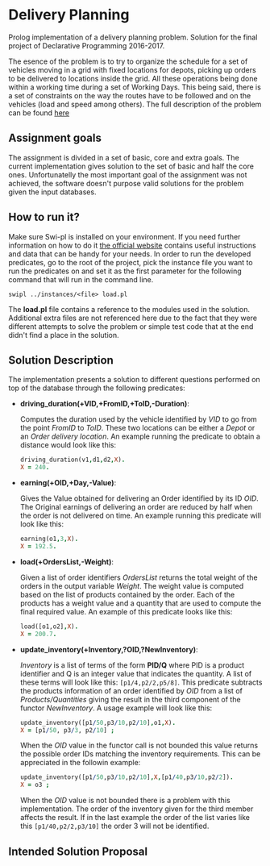 # Delivery Planning
Prolog implementation of a delivery planning problem. Solution for the final project of Declarative Programming 2016-2017.

The esence of the problem is to try to organize the schedule for a set of vehicles moving in a grid with fixed locations for depots, picking up orders to be delivered to locations inside the grid. All these operations being done within a working time during a set of Working Days. This being said, there is a set of constraints on the way the routes have to be followed and on the vehicles (load and speed among others). The full description of the problem can be found [here](https://ai.vub.ac.be/node/1546)

## Assignment goals
The assignment is divided in a set of basic, core and extra goals. The current implementation gives solution to the set of basic and half the core ones. Unfortunatelly the most important goal of the assignment was not achieved, the software doesn't purpose valid solutions for the problem given the input databases.

## How to run it?
Make sure Swi-pl is installed on your environment. If you need further information on how to do it [the official website](http://www.swi-prolog.org/) contains useful instructions and data that can be handy for your needs.
In order to run the developed predicates, go to the root of the project, pick the instance file you want to run the predicates on and set it as the first parameter for the following command that will run in the command line.
```
swipl ../instances/<file> load.pl
```
The **load.pl** file contains a reference to the modules used in the solution. Additional extra files are not referenced here due to the fact that they were different attempts to solve the problem or simple test code that at the end didn't find a place in the solution.

## Solution Description
The implementation presents a solution to different questions performed on top of the database through the following predicates:

* **driving_duration(+VID,+FromID,+ToID,-Duration)**:

    Computes the duration used by the vehicle identified by _VID_ to go from the point _FromID_ to _ToID_. These two locations can be either a *Depot* or an *Order delivery location*. An example running the predicate to obtain a distance would look like this:
    ```prolog
    driving_duration(v1,d1,d2,X).
    X = 240.
    ```

* **earning(+OID,+Day,-Value)**:

    Gives the Value obtained for delivering an Order identified by its ID _OID_. The Original earnings of delivering an order are reduced by half when the order is not delivered on time. An example running this predicate will look like this:
    ```prolog
    earning(o1,3,X).
    X = 192.5.
    ```
      
* **load(+OrdersList,-Weight)**:

    Given a list of order identifiers _OrdersList_ returns the total weight of the orders in the output variable _Weight_. The weight value is computed based on the list of products contained by the order. Each of the products has a weight value and a quantity that are used to compute the final required value. An example of this predicate looks like this:
    ```prolog
    load([o1,o2],X).
    X = 200.7.
    ```

* **update_inventory(+Inventory,?OID,?NewInventory)**:
    
    _Inventory_ is a list of terms of the form **PID/Q** where PID is a product identifier and Q is an integer value that indicates the quantity. A list of these terms will look like this: `[p1/4,p2/2,p5/8]`. This predicate subtracts the products information of an order identified by _OID_ from a list of _Products/Quantities_ giving the result in the third component of the functor _NewInventory_. A usage example will look like this:
    ```prolog
    update_inventory([p1/50,p3/10,p2/10],o1,X).
    X = [p1/50, p3/3, p2/10] ;
    ```
    When the _OID_ value in the functor call is not bounded this value returns the possible order IDs matching the inventory requirements. This can be appreciated in the followin example:
    ```prolog
    update_inventory([p1/50,p3/10,p2/10],X,[p1/40,p3/10,p2/2]).
    X = o3 ;
    ```
    When the _OID_ value is not bounded there is a problem with this implementation. The order of the inventory given for the third member affects the result. If in the last example the order of the list varies like this `[p1/40,p2/2,p3/10]` the order 3 will not be identified.

## Intended Solution Proposal
